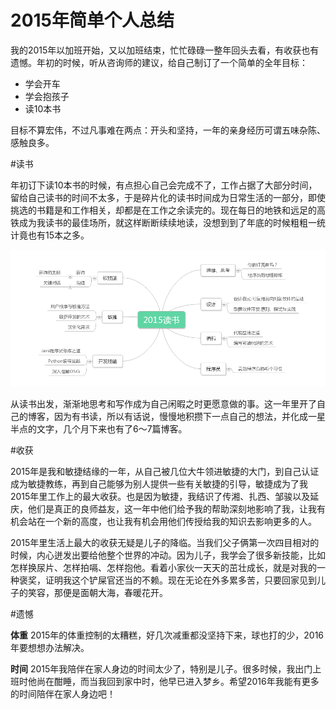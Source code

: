 2015年简单个人总结
==============

我的2015年以加班开始，又以加班结束，忙忙碌碌一整年回头去看，有收获也有遗憾。年初的时候，听从咨询师的建议，给自己制订了一个简单的全年目标：

- 学会开车
- 学会抱孩子
- 读10本书

目标不算宏伟，不过凡事难在两点：开头和坚持，一年的亲身经历可谓五味杂陈、感触良多。

#读书

年初订下读10本书的时候，有点担心自己会完成不了，工作占据了大部分时间，留给自己读书的时间不太多，于是碎片化的读书时间成为日常生活的一部分，即使挑选的书籍是和工作相关，却都是在工作之余读完的。现在每日的地铁和远足的高铁成为我读书的最佳场所，就这样断断续续地读，没想到到了年底的时候粗粗一统计竟也有15本之多。

![reading](https://github.com/hxfirefox/blog/blob/master/record/reading_2015.png)

从读书出发，渐渐地思考和写作成为自己闲暇之时更愿意做的事。这一年里开了自己的博客，因为有书读，所以有话说，慢慢地积攒下一点自己的想法，并化成一星半点的文字，几个月下来也有了6～7篇博客。

#收获

2015年是我和敏捷结缘的一年，从自己被几位大牛领进敏捷的大门，到自己认证成为敏捷教练，再到自己能够为别人提供一些有关敏捷的引导，敏捷成为了我2015年里工作上的最大收获。也是因为敏捷，我结识了传湘、扎西、邹骏以及延庆，他们是真正的良师益友，这一年中他们给予我的帮助深刻地影响了我，让我有机会站在一个新的高度，也让我有机会用他们传授给我的知识去影响更多的人。

2015年里生活上最大的收获无疑是儿子的降临。当我们父子俩第一次四目相对的时候，内心迸发出要给他整个世界的冲动。因为儿子，我学会了很多新技能，比如怎样换尿片、怎样拍嗝、怎样抱他。看着小家伙一天天的茁壮成长，就是对我的一种褒奖，证明我这个铲屎官还当的不赖。现在无论在外多累多苦，只要回家见到儿子的笑容，那便是面朝大海，春暖花开。

#遗憾

**体重** 2015年的体重控制的太糟糕，好几次减重都没坚持下来，球也打的少，2016年要想想办法解决。

**时间** 2015年我陪伴在家人身边的时间太少了，特别是儿子。很多时候，我出门上班时他尚在酣睡，而当我回到家中时，他早已进入梦乡。希望2016年我能有更多的时间陪伴在家人身边吧！
